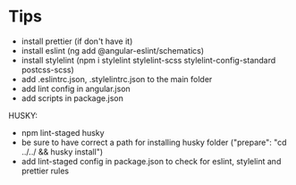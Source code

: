 # Tips

- install prettier (if don't have it)
- install eslint (ng add @angular-eslint/schematics)
- install stylelint (npm i stylelint stylelint-scss stylelint-config-standard postcss-scss)
- add .eslintrc.json, .stylelintrc.json to the main folder
- add lint config in angular.json
- add scripts in package.json

HUSKY:

- npm lint-staged husky
- be sure to have correct a path for installing husky folder ("prepare": "cd ../../ && husky install")
- add lint-staged config in package.json to check for eslint, stylelint and prettier rules
